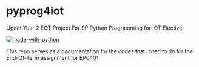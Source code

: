 # pyprog4iot
Updat
Year 2 EOT Project For SP Python Programming for IOT Elective 

[![made-with-python](https://img.shields.io/badge/Made%20with-Python-1f425f.svg)](https://www.python.org/)

This repo serves as a documentation for the codes that i tried to do for the End-Of-Term assignment for EP0401.



